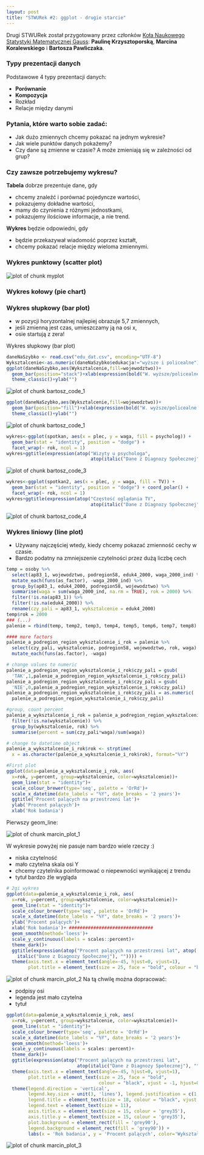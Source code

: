 ```yaml
---
layout: post
title: "STWURek #2: ggplot - drugie starcie"
---
```


Drugi STWURek został przygotowany przez członków [Koła Naukowego Statystyki Matematycznej Gauss](gauss.im.pwr.wroc.pl/): **Paulinę Krzysztoporską**, **Marcina Koralewskiego** i **Bartosza Pawliczaka**.



### Typy prezentacji danych

Podstawowe 4 typy prezentacji danych:

- **Porównanie**
- **Kompozycja**
- Rozkład
- Relacje między danymi

### Pytania, które warto sobie zadać:


- Jak dużo zmiennych chcemy pokazać na jednym wykresie?
- Jak wiele punktów danych pokażemy?
- Czy dane są zmienne w czasie? A może zmieniają się w zależności od grup?


### Czy zawsze potrzebujemy wykresu?


**Tabela** dobrze prezentuje dane, gdy
- chcemy znaleźć i porównać pojedyncze wartości,
- pokazujemy dokładne wartości,
- mamy do czynienia z różnymi jednostkami,
- pokazujemy ilościowe informacje, a nie trend.

**Wykres** będzie odpowiedni, gdy
- będzie przekazywał wiadomość poprzez kształt,
- chcemy pokazać relacje między wieloma zmiennymi.


### Wykres punktowy (scatter plot)


![plot of chunk myplot](/images/STWUR/stwurek2/figure/myplot-1.png)



### Wykres kołowy (pie chart)






### Wykres słupkowy (bar plot)


- w pozycji horyzontalnej najlepiej obrazuje 5,7 zmiennych,
- jeśli zmienną jest czas, umieszczamy ją na osi x,
- osie startują z zera!


Wykres słupkowy (bar plot)




```r
daneNaSzybko <- read.csv("edu_dat.csv", encoding="UTF-8")
Wyksztalcenie<-as.numeric(daneNaSzybko$edukacja!="wyższe i policealne")
ggplot(daneNaSzybko,aes(Wyksztalcenie,fill=wojewodztwo))+
  geom_bar(position="stack")+xlab(expression(bold("W. wyższe/policealne a pozostałe")))+
  theme_classic()+ylab("")
```

![plot of chunk bartosz_code_1](/images/STWUR/stwurek2/figure/bartosz_code_1-1.png)

```r
ggplot(daneNaSzybko,aes(Wyksztalcenie,fill=wojewodztwo))+
  geom_bar(position="fill")+xlab(expression(bold("W. wyższe/policealne a pozostałe")))+
  theme_classic()+ylab("")
```

![plot of chunk bartosz_code_1](/images/STWUR/stwurek2/figure/bartosz_code_1-2.png)







```r
wykres<-ggplot(spotkan, aes(x = plec, y = waga, fill = psycholog)) + 
  geom_bar(stat = "identity", position = "dodge") +
  facet_wrap(~ rok, ncol = 1)
wykres+ggtitle(expression(atop("Wizyty u psychologa", 
                               atop(italic("Dane z Diagnozy Społecznej"), ""))))+standard_bp+labs(y="")
```

![plot of chunk bartosz_code_3](/images/STWUR/stwurek2/figure/bartosz_code_3-1.png)


```r
wykres<-ggplot(spotkan2, aes(x = plec, y = waga, fill = TV)) + 
  geom_bar(stat = "identity", position = "dodge") + coord_polar() +
  facet_wrap(~ rok, ncol = 1)
wykres+ggtitle(expression(atop("Częstość oglądania TV", 
                               atop(italic("Dane z Diagnozy Społecznej"), ""))))+standard_bp+labs(y="")
```

![plot of chunk bartosz_code_4](/images/STWUR/stwurek2/figure/bartosz_code_4-1.png)


### Wykres liniowy (line plot)

- Używany najczęściej wtedy, kiedy chcemy pokazać zmienność cechy w czasie.
- Bardzo podatny na zmniejszenie czytelności przez dużą liczbę cech



```r
temp = osoby %>%
  select(ap83_1, wojewodztwo, podregion58, eduk4_2000, waga_2000_ind) %>%
  mutate_each(funs(as_factor), -waga_2000_ind) %>% 
  group_by(ap83_1, eduk4_2000, podregion58, wojewodztwo) %>% 
  summarise(waga = sum(waga_2000_ind, na.rm = TRUE), rok = 2000) %>% 
  filter(!is.na(ap83_1)) %>%
  filter(!is.na(eduk4_2000)) %>%
  rename(czy_pali = ap83_1, wyksztalcenie = eduk4_2000) 
temp$rok = 2000
### (...)
palenie = rbind(temp, temp2, temp3, temp4, temp5, temp6, temp7, temp8) 
```



```r
#### more factors
palenie_a_podregion_region_wyksztalcenie_i_rok = palenie %>%
  select(czy_pali, wyksztalcenie, podregion58, wojewodztwo, rok, waga) %>%
  mutate_each(funs(as.factor), -waga) 

# change values to numeric
palenie_a_podregion_region_wyksztalcenie_i_rok$czy_pali = gsub(
  'TAK',1,palenie_a_podregion_region_wyksztalcenie_i_rok$czy_pali)
palenie_a_podregion_region_wyksztalcenie_i_rok$czy_pali = gsub(
  'NIE',0,palenie_a_podregion_region_wyksztalcenie_i_rok$czy_pali)
palenie_a_podregion_region_wyksztalcenie_i_rok$czy_pali = as.numeric(
  palenie_a_podregion_region_wyksztalcenie_i_rok$czy_pali)
```




```r
#group, count percent
palenie_a_wyksztalcenie_i_rok = palenie_a_podregion_region_wyksztalcenie_i_rok %>% 
  filter(!is.na(wyksztalcenie)) %>%
  group_by(wyksztalcenie, rok) %>% 
  summarise(percent = sum(czy_pali*waga)/sum(waga)) 

# change to datetime object
palenie_a_wyksztalcenie_i_rok$rok <- strptime(
  x = as.character(palenie_a_wyksztalcenie_i_rok$rok), format="%Y")
```




```r
#First plot
ggplot(data=palenie_a_wyksztalcenie_i_rok, aes(
  x=rok, y=percent, group=wyksztalcenie, color=wyksztalcenie))+
  geom_line(stat = "identity")+
  scale_colour_brewer(type='seq', palette = 'OrRd')+
  scale_x_datetime(date_labels = "%Y", date_breaks = '2 years')+
  ggtitle('Procent palących na przestrzeni lat')+
  ylab('Procent palących')+
  xlab('Rok badania')
```


Pierwszy geom_line:

![plot of chunk marcin_plot_1](/images/STWUR/stwurek2/figure/marcin_plot_1-1.png)

W wykresie powyżej nie pasuje nam bardzo wiele rzeczy :)

- niska czytelność
- mało czytelna skala osi Y
- chcemy czytelnika poinformować o niepewności wynikającej z trendu
- tytuł bardzo źle wygląda


```r
# 2gi wykres
ggplot(data=palenie_a_wyksztalcenie_i_rok, aes(
  x=rok, y=percent, group=wyksztalcenie, color=wyksztalcenie))+
  geom_line(stat = "identity")+
  scale_colour_brewer(type='seq', palette = 'OrRd')+
  scale_x_datetime(date_labels = "%Y", date_breaks = '2 years')+
  ylab('Procent palących')+
  xlab('Rok badania')+ ###############################
  geom_smooth(method='loess')+
  scale_y_continuous(labels = scales::percent)+
  theme_dark()+
  ggtitle(expression(atop("Procent palących na przestrzeni lat", atop(
    italic("Dane z Diagnozy Społecznej"), "")))) +
  theme(axis.text.x = element_text(angle=-45, hjust=0, vjust=1), 
        plot.title = element_text(size = 25, face = "bold", colour = "black", vjust = -1))
```



![plot of chunk marcin_plot_2](/images/STWUR/stwurek2/figure/marcin_plot_2-1.png)
Na tą chwilę można dopracować:

- podpisy osi
- legenda jest mało czytelna
- tytuł 



```r
ggplot(data=palenie_a_wyksztalcenie_i_rok, aes(
  x=rok, y=percent, group=wyksztalcenie, color=wyksztalcenie))+
  geom_line(stat = "identity")+
  scale_colour_brewer(type='seq', palette = 'OrRd')+
  scale_x_datetime(date_labels = "%Y", date_breaks = '2 years')+
  geom_smooth(method='loess')+
  scale_y_continuous(labels = scales::percent)+
  theme_dark()+
  ggtitle(expression(atop("Procent palących na przestrzeni lat",
                          atop(italic("Dane z Diagnozy Społecznej"), "")))) +
  theme(axis.text.x = element_text(angle=-45, hjust=0, vjust=1), 
        plot.title = element_text(size = 25, face = "bold", 
                                  colour = "black", vjust = -1, hjust=0.5))+############
  theme(legend.direction = 'vertical',
        legend.key.size = unit(3, 'lines'), legend.justification = c(1, -0.015), 
        legend.title = element_text(size = 18, colour = "black", vjust = 0),
        legend.text = element_text(size = 11),
        axis.title.x = element_text(size = 15, colour = 'grey35'),
        axis.title.y = element_text(size = 15, colour = 'grey35'),
        plot.background = element_rect(fill = 'grey90'),
        legend.background = element_rect(fill = 'grey90')) +
        labs(x = 'Rok badania', y = 'Procent palących', color='Wykształcenie')
```


![plot of chunk marcin_plot_3](/images/STWUR/stwurek2/figure/marcin_plot_3-1.png)
